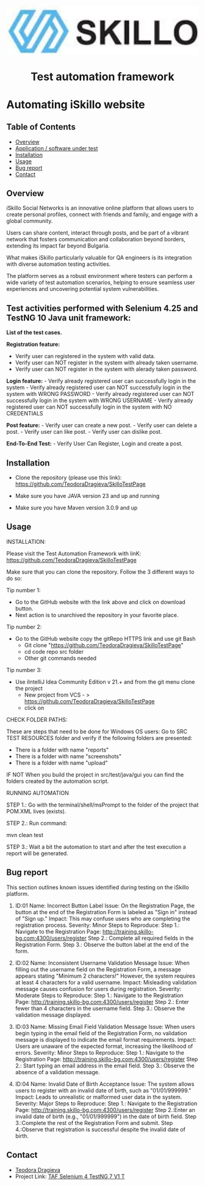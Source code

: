 <img align="center" src="skilloLogo.png" alt="Skillo Academy Logo" />


<div align="center">

# Test automation framework
</div>

# Automating iSkillo website

## Table of Contents
- [Overview](#overview)
- [Application / software under test]()
- [Installation](#installation)
- [Usage](#usage)
- [Bug report](#bug-report)
- [Contact](#contact)

## Overview

iSkillo Social Networks is an innovative online platform that allows users to create personal profiles, connect with friends and family, and engage with a global community.

Users can share content, interact through posts, and be part of a vibrant network that fosters communication and collaboration beyond borders, extending its impact far beyond Bulgaria.

What makes iSkillo particularly valuable for QA engineers is its integration with diverse automation testing activities. 

The platform serves as a robust environment where testers can perform a wide variety of test automation scenarios, helping to ensure seamless user experiences and uncovering potential system vulnerabilities.

## Test activities performed with Selenium 4.25 and TestNG 10 Java unit framework:

**List of the test cases.**

**Registration feature:**
- Verify user cаn registered in the system with valid data.
- Verify user can NOT register in the system with already taken username.
- Verify user can NOT register in the system with alerady taken password.

**Login feature:**
    - Verify already registered user can successfully login in the system
    - Verify already registered user can NOT successfully login in the system  with WRONG PASSWORD
    - Verify already registered user can NOT successfully login in the system  with WRONG USERNAME
    - Verify already registered user can NOT successfully login in the system  with NO CREDENTIALS

**Post feature:**
    - Verify  user can create a new post.
    - Verify user can delete a post.
    - Verify user can like post.
    - Verify user can dislike post.
  
**End-To-End Test:**
    - Verify User Can Register, Login and create a post.

## Installation

- Clone the repository (please use this link): https://github.com/TeodoraDragieva/SkilloTestPage
  
- Make sure you have JAVA version 23 and up and running

- Make sure you have Maven version 3.0.9 and up

## Usage

INSTALLATION:

Please visit the Test Automation Framework with linK: https://github.com/TeodoraDragieva/SkilloTestPage

Make sure that you can clone the repository. Follow the 3 different ways to do so:

Tip number 1:
- Go to the GitHub website with the link above and click on download button.
- Next action is to unarchived the repository in your favorite place.

Tip number 2:
- Go to the GitHub website copy the gitRepo HTTPS link and use git Bash
    - Git clone "https://github.com/TeodoraDragieva/SkilloTestPage"
    - cd code repo src folder
    - Other git commands needed

Tip number 3:
- Use iIntelliJ Idea Community Edition v 21.+ and from the git menu clone the project
    - New project from VCS - > https://github.com/TeodoraDragieva/SkilloTestPage
    - click on 

CHECK FOLDER PATHS:

These are steps that need to be done for Windows OS users:
Go to SRC TEST RESOURCES folder and verify if the following folders are presented:
- There is a folder with name "reports"
- There is a folder with name "screenshots"
- There is a folder with name "upload"

IF NOT
When you build the project in src/test/java/gui you can find the folders created by the automation script.

RUNNING AUTOMATION

STEP 1.:
Go with the terminal/shell/msPrompt to the folder of the project that POM.XML lives (exists).

STEP 2.:
Run command:

mvn clean test

STEP 3.:
Wait a bit the automation to start and after the test execution a report will be generated.

## Bug report

This section outlines known issues identified during testing on the iSkillo platform.

1. ID:01
Name: Incorrect Button Label
Issue: On the Registration Page, the button at the end of the Registration Form is labeled as "Sign in" instead of "Sign up."
Impact: This may confuse users who are completing the registration process.
Severity: Minor
Steps to Reproduce:
Step 1.: Navigate to the Registration Page: http://training.skillo-bg.com:4300/users/register
Step 2.: Complete all required fields in the Registration Form.
Step 3.: Observe the button label at the end of the form.

2. ID:02
Name: Inconsistent Username Validation Message
Issue: When filling out the username field on the Registration Form, a message appears stating "Minimum 2 characters!" However, the system requires at least 4 characters for a valid username.
Impact: Misleading validation message causes confusion for users during registration.
Severity: Moderate
Steps to Reproduce:
Step 1.: Navigate to the Registration Page: http://training.skillo-bg.com:4300/users/register
Step 2.: Enter fewer than 4 characters in the username field.
Step 3.: Observe the validation message displayed.

3. ID:03
Name: Missing Email Field Validation Message
Issue: When users begin typing in the email field of the Registration Form, no validation message is displayed to indicate the email format requirements.
Impact: Users are unaware of the expected format, increasing the likelihood of errors.
Severity: Minor
Steps to Reproduce:
Step 1.: Navigate to the Registration Page: http://training.skillo-bg.com:4300/users/register
Step 2.: Start typing an email address in the email field.
Step 3.: Observe the absence of a validation message.

4. ID:04 
Name: Invalid Date of Birth Acceptance
Issue: The system allows users to register with an invalid date of birth, such as "01/01/999999."
Impact: Leads to unrealistic or malformed user data in the system.
Severity: Major
Steps to Reproduce:
Step 1.: Navigate to the Registration Page: http://training.skillo-bg.com:4300/users/register
Step 2.:Enter an invalid date of birth (e.g., "01/01/999999") in the date of birth field.
Step 3.:Complete the rest of the Registration Form and submit.
Step 4.:Observe that registration is successful despite the invalid date of birth.

## Contact

- [Teodora Dragieva](mailto:teodoradr.2018@gmail.com)
- Project Link: [TAF Selenium 4 TestNG 7 V1 T](https://github.com/TeodoraDragieva/SkilloTestPage)